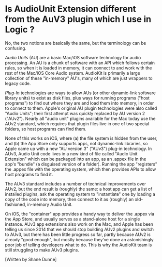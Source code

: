 # Is AudioUnit Extension different from the AuV3 plugin which I use in Logic ?

No, the two notions are basically the same, but the terminology can be confusing.

*Audio Units* (AU) are a basic Mac/iOS software technology for audio processing. An AU is a chunk of software with an API which follows certain rules, so when it is loaded in memory, it can connect to and work with the rest of the Mac/iOS Core Audio system. AudioKit is primarily a large collection of these "in-memory" AU's, many of which are just wrappers to legacy code.


*Plug-In* technologies are ways to allow AUs (or other dynamic-link software library units) to exist as disk files, plus ways for running programs ("host programs") to find out where they are and load them into memory, in order to connect to them. Apple's original AU plugin technologies were also called "Audio Units"; their first attempt was quickly replaced by AU version 2 ("AUv2"). Nearly all "audio unit" plugins available for the Mac today use the AUv2 standard, which requires that plugin files live in one of two special folders, so host programs can find them.

None of this works on iOS, where (a) the file system is hidden from the user, and (b) the App Store only supports apps, not dynamic-link libraries, so Apple came up with a new "AU version 3" ("AUv3") plug-in technology. In AUv3, Audio Unit code lives in a new kind of file called "Audio Unit Extension" which can be packaged into an app, as an .appex file in the app's "bundle" (a disguised version of a folder). Running the app "registers" the .appex file with the operating system, which then provides APIs to allow host programs to find it.

The AUv3 standard includes a number of technical improvements over AUv2, but the end result is (roughly) the same: a host app can get a list of installed plugins, ask the operating system to "instantiate" one by loading a copy of the code into memory, then connect to it as (roughly) an old-fashioned, in-memory Audio Unit.

On iOS, the "container" app provides a handy way to deliver the .appex via the App Store, and usually serves as a stand-alone host for a single instance. AUv3 app extensions also work on the Mac, and Apple has been telling us since 2014 that we should stop building AUv2 plugins and switch to AUv3, but there has been little progress so far, partly because AUv2 is already "good enough", but mostly because they've done an astonishingly poor job of telling developers what to do. This is why the AudioKit team is still struggling to make AUv3 plugins.

[Written by Shane Dunne]